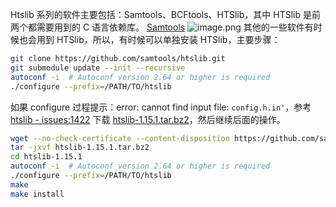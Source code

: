 Htslib 系列的软件主要包括：Samtools、BCFtools、HTSlib，其中 HTSlib 是前两个都需要用到的 C 语言依赖库。
[Samtools](https://www.htslib.org/)
![image.png](https://shub-1251708715.cos.ap-guangzhou.myqcloud.com/elog-cookbook-img/FqQNhgz8QJz79Lb_H6gPBpGIu7pe.png)
其他的一些软件有时候也会用到 HTSlib，所以，有时候可以单独安装 HTSlib，主要步骤：

```bash
git clone https://github.com/samtools/htslib.git
git submodule update --init --recursive
autoconf -i  # Autoconf version 2.64 or higher is required
./configure --prefix=/PATH/TO/htslib
```

如果 configure 过程提示：error: cannot find input file: `config.h.in'`，参考 [htslib - issues:1422](https://github.com/samtools/htslib/issues/1422) 下载 [htslib-1.15.1.tar.bz2](https://github.com/samtools/htslib/releases/download/1.15.1/htslib-1.15.1.tar.bz2)，然后继续后面的操作。

```bash
wget --no-check-certificate --content-disposition https://github.com/samtools/htslib/releases/download/1.15.1/htslib-1.15.1.tar.bz2
tar -jxvf htslib-1.15.1.tar.bz2
cd htslib-1.15.1
autoconf -i  # Autoconf version 2.64 or higher is required
./configure --prefix=/PATH/TO/htslib
make
make install
```
